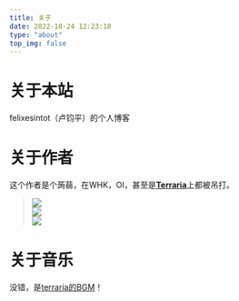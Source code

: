 ```yaml
---
title: 关于
date: 2022-10-24 12:23:18
type: "about"
top_img: false
---
```

# 关于本站
felixesintot（卢钧平）的个人博客
# 关于作者
这个作者是个蒟蒻，在WHK，OI，甚至是[**Terraria**](http://www.gog-games.com/search/terraria)上都被吊打。  
> [![](/collect/image_shields/luogu.svg)](https://www.luogu.com.cn/user/289608)  
> [![](/collect/image_shields/github.svg)](https://github.com/felixesintot/)  
> [![](/collect/image_shields/codeforces.svg)](https://codeforces.com/profile/felixesintot)  
# 关于音乐
没错，是[terraria的BGM](https://music.163.com/#/playlist?id=360286071)！
